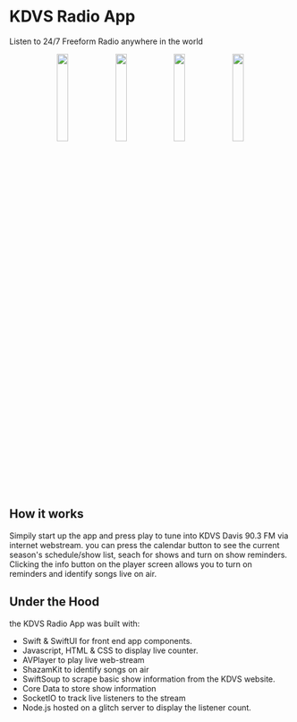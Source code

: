 # KDVS Radio App
Listen to 24/7 Freeform Radio anywhere in the world

<p align="center">
    <img src="https://github.com/jkcarraher/KDVS-App/assets/16822729/d987e931-69c4-43ad-85a4-b62924f81ade.jpg" width=20% height=20%>
    <img src="https://github.com/jkcarraher/KDVS-App/assets/16822729/d7e850d8-9c66-4d35-87bd-a832fd57be61" width=20% height=20%>
    <img src="https://github.com/jkcarraher/KDVS-App/assets/16822729/28c52e1a-0410-41a6-acf9-d9b2959dacfe" width=20% height=20%>
    <img src="https://github.com/jkcarraher/KDVS-App/assets/16822729/90b175a7-0df4-4b54-96e8-5643716b4ac2" width=20% height=20%>
</p>

## How it works

Simpily start up the app and press play to tune into KDVS Davis 90.3 FM via internet webstream. you can press the calendar button to see the current season's schedule/show list, seach for shows and turn on show reminders. Clicking the info button on the player screen allows you to turn on reminders and identify songs live on air. 

## Under the Hood
the KDVS Radio App was built with:
- Swift & SwiftUI for front end app components. 
- Javascript, HTML & CSS to display live counter.
- AVPlayer to play live web-stream
- ShazamKit to identify songs on air
- SwiftSoup to scrape basic show information from the KDVS website.
- Core Data to store show information
- SocketIO to track live listeners to the stream 
- Node.js hosted on a glitch server to display the listener count.
